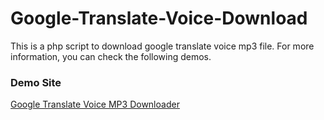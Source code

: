 Google-Translate-Voice-Download
=======================

This is a php script to download google translate voice mp3 file. For more information, you can check the following demos.
<h3>Demo Site</h3>
<a href="http://jmsliu.com/products/google-translate-mp3-downloader/">Google Translate Voice MP3 Downloader</a>
